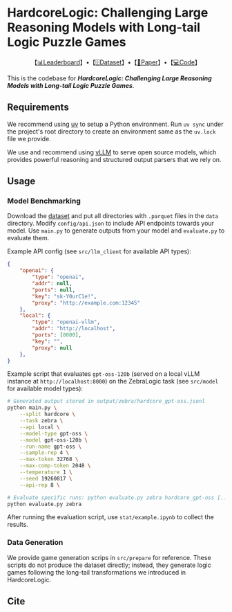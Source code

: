# HardcoreLogic: Challenging Large Reasoning Models with Long-tail Logic Puzzle Games

<p align=center>【<a href="https://huggingface.co/spaces/JunsWan/HardcoreLogic">📊Leaderboard</a>】•【<a href="https://huggingface.co/datasets/xhWu-fd/HardcoreLogic">🗄️Dataset</a>】•【<a href="https://arxiv.org/abs/2510.12563">📄Paper</a>】•【<a href="https://github.com/ljcleo/hardcore-logic">💻Code</a>】</p>

This is the codebase for _**HardcoreLogic: Challenging Large Reasoning Models with Long-tail Logic Puzzle Games**_.

## Requirements

We recommend using [uv](https://docs.astral.sh/uv/) to setup a Python environment. Run `uv sync` under the project's root directory to create an environment same as the `uv.lock` file we provide.

We use and recommend using [vLLM](https://docs.vllm.ai/en/stable/) to serve open source models, which provides powerful reasoning and structured output parsers that we rely on.

## Usage

### Model Benchmarking

Download the [dataset](https://huggingface.co/datasets/xhWu-fd/HardcoreLogic) and put all directories with `.parquet` files in the `data` directory. Modify `config/api.json` to include API endpoints towards your model. Use `main.py` to generate outputs from your model and `evaluate.py` to evaluate them.

Example API config (see `src/llm_client` for available API types):

```json
{
    "openai": {
        "type": "openai",
        "addr": null,
        "ports": null,
        "key": "sk-Y0urC1e!",
        "proxy": "http://example.com:12345"
    },
    "local": {
        "type": "openai-vllm",
        "addr": "http://localhost",
        "ports": [8000],
        "key": "",
        "proxy": null
    },
}
```

Example script that evaluates `gpt-oss-120b` (served on a local vLLM instance at `http://localhost:8000`) on the ZebraLogic task (see `src/model` for available model types):

```bash
# Generated output stored in output/zebra/hardcore_gpt-oss.jsonl
python main.py \
    --split hardcore \
    --task zebra \
    --api local \
    --model-type gpt-oss \
    --model gpt-oss-120b \
    --run-name gpt-oss \
    --sample-rep 4 \
    --max-token 32768 \
    --max-comp-token 2048 \
    --temperature 1 \
    --seed 19260817 \
    --api-rep 8 \

# Evaluate specific runs: python evaluate.py zebra hardcore_gpt-oss [...]
python evaluate.py zebra
```

After running the evaluation script, use `stat/example.ipynb` to collect the results.

### Data Generation

We provide game generation scrips in `src/prepare` for reference. These scripts do not produce the dataset directly; instead, they generate logic games following the long-tail transformations we introduced in HardcoreLogic.

## Cite

```bibtex
```
